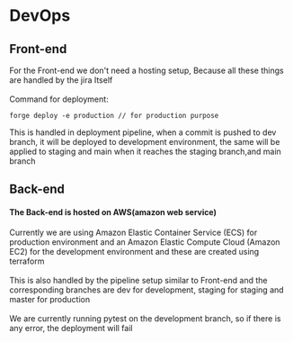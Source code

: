 # DevOps

## Front-end

For the Front-end we don't need a hosting setup, Because all these things are handled by the jira Itself\
\
Command for deployment:

```
forge deploy -e production // for production purpose
```

This is handled in deployment pipeline, when a commit is pushed to dev branch, it will be deployed to development environment, the same will be applied to staging and main when it reaches the staging branch,and main branch



## Back-end

#### The Back-end  is hosted on AWS(amazon web service)

Currently we are using Amazon Elastic Container Service (ECS) for production environment and an Amazon Elastic Compute Cloud (Amazon EC2) for the development environment and these are created using terraform\
\
This is also handled by the pipeline setup similar to Front-end and the corresponding branches are dev for development, staging for staging and master for production\
\
We are currently running pytest on the development branch, so if there is any error, the deployment will fail&#x20;
